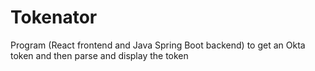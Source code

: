 # Tokenator

Program (React frontend and Java Spring Boot backend) to get an Okta token and then parse and display the token

